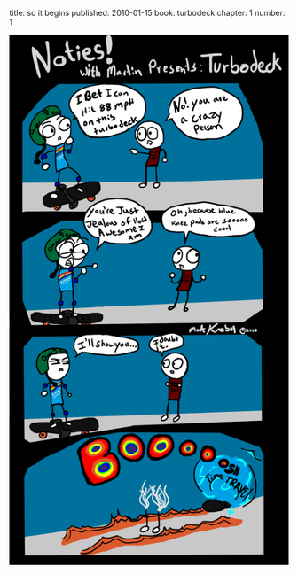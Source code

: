 title: so it begins
published: 2010-01-15
book: turbodeck
chapter: 1
number: 1

![thefirstpage](/static/images/turbodeck.png)
